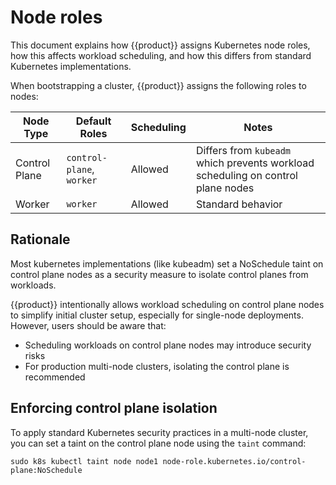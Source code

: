 # Node roles

This document explains how {{product}} assigns Kubernetes node roles, how this
affects workload scheduling, and how this differs from standard Kubernetes
implementations.

When bootstrapping a cluster, {{product}} assigns the following roles to nodes:

| Node Type | Default Roles | Scheduling | Notes |
|-----------|--------------|------------|-------|
| Control Plane | `control-plane`, `worker` | Allowed | Differs from `kubeadm` which prevents workload scheduling on control plane nodes |
| Worker | `worker` | Allowed | Standard behavior |

## Rationale

Most kubernetes implementations (like kubeadm) set a NoSchedule taint on
control plane nodes as a security measure to isolate control planes from
workloads.

{{product}} intentionally allows workload scheduling on control plane nodes to
simplify initial cluster setup, especially for single-node deployments.
However, users should be aware that:

- Scheduling workloads on control plane nodes may introduce security risks
- For production multi-node clusters, isolating the control plane is
  recommended

## Enforcing control plane isolation

To apply standard Kubernetes security practices in a multi-node cluster, you
can set a taint on the control plane node using the `taint` command:

```
sudo k8s kubectl taint node node1 node-role.kubernetes.io/control-plane:NoSchedule
```
